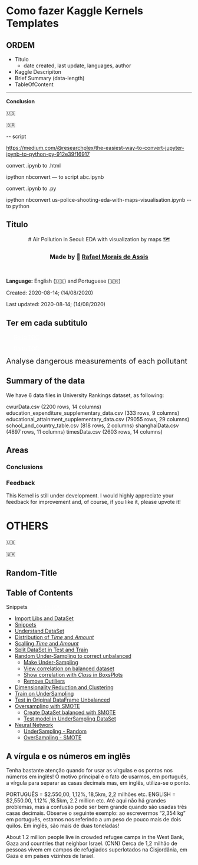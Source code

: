 # Como fazer Kaggle Kernels Templates

## ORDEM

+ Titulo
  - date created, last update, languages, author
+ Kaggle Descripiton
+ Brief Summary (data-length)
+ TableOfContent

---

**Conclusion**

🇺🇸

🇧🇷

-- script

https://medium.com/@researchplex/the-easiest-way-to-convert-jupyter-ipynb-to-python-py-912e39f16917

convert .ipynb to .html

ipython nbconvert — to script abc.ipynb 

convert .ipynb to .py

ipython nbconvert us-police-shooting-eda-with-maps-visualisation.ipynb --to python

## Titulo

<div style="text-align: center;">

\# Air Pollution in Seoul: EDA with visualization by maps 🗺

<h3 align="center">Made by 🚀 <a href="https://www.kaggle.com/rafanthx13"> Rafael Morais de Assis</a></h3>

</div><br>

**Language:** English (🇺🇸) and Portuguese (🇧🇷)

Created: 2020-08-14; (14/08/2020)

Last updated: 2020-08-14; (14/08/2020)


## Ter em cada subtitulo

<a id="top"></a>

<a href="#top" class="btn btn-primary btn-sm" role="button" aria-pressed="true" style="color:white; margin-left: 20px;" data-toggle="popover">Go to TOC</a>

<a href="#top" class="btn btn-primary btn-sm" role="button" aria-pressed="true" style="color:white; margin-left: 20px;" data-toggle="popover">Go to TOC</a>

<span style='font-size: 15pt'>Analyse dangerous measurements of each pollutant</span>

## Summary of the data

We have 6 data files in University Rankings dataset, as following:

cwurData.csv (2200 rows, 14 columns)
education_expenditure_supplementary_data.csv (333 rows, 9 columns)
educational_attainment_supplementary_data.csv (79055 rows, 29 columns)
school_and_country_table.csv (818 rows, 2 columns)
shanghaiData.csv (4897 rows, 11 columns)
timesData.csv (2603 rows, 14 columns)

## Areas

### Conclusions

### Feedback
This Kernel is still under development. I would highly appreciate your feedback for improvement and, of course, if you like it, please upvote it!

# OTHERS

🇺🇸

🇧🇷

## Random-Title <a id ='index01'></a>

## Table of Contents

Snippets <a id='index02'></a> <a href="#top" class="btn btn-primary btn-sm" role="button" aria-pressed="true" style="color:white; margin-left: 20px;" data-toggle="popover">Go to TOC</a>

+ [Import Libs and DataSet](#index01) 
+ [Snippets](#index02)
+ [Understand DataSet](#index03)
+ [Distribution of *Time* and *Amount*](#index04)
+ [Scalling *Time* and *Amount*](#index05)
+ [Split DataSet in Test and Train](#index06)
+ [Random Under-Sampling to correct unbalanced](#index07)
  - [Make Under-Sampling](#index08)
  - [View correlation on balanced dataset](#index09)
  - [Show correlation with *Class* in BoxsPlots](#index10)
  - [Remove Outiliers](#index11)
+ [Dimensionality Reduction and Clustering](#index12)
+ [Train on UnderSampling](#index13)
+ [Test in Original DataFrame Unbalanced](#index14)
+ [Oversampling with SMOTE](#index15)
  - [Create DataSet balanced with SMOTE](#index21)
  - [Test model in UnderSampling DataSet](#index20)
+ [Neural Network](#index16)
  - [UnderSampling - Random](#index17)
  - [OverSampling - SMOTE](#index18)

## A vírgula e os números em inglês

Tenha bastante atenção quando for usar as vírgulas e os pontos nos números em inglês! O motivo principal é o fato de usarmos, em português, a vírgula para separar as casas decimais mas, em inglês, utiliza-se o ponto.

PORTUGUÊS = $2.550,00, 1,12%, 18,5km, 2,2 milhões etc.
ENGLISH = $2,550.00, 1.12% ,18.5km, 2.2 million etc.
Até aqui não há grandes problemas, mas a confusão pode ser bem grande quando são usadas três casas decimais. Observe o seguinte exemplo: ao escrevermos “2,354 kg” em português, estamos nos referindo a um peso de pouco mais de dois quilos. Em inglês, são mais de duas toneladas!

About 1.2 million people live in crowded refugee camps in the West Bank, Gaza and countries that neighbor Israel. (CNN)
Cerca de 1,2 milhão de pessoas vivem em campos de refugiados superlotados na Cisjordânia, em Gaza e em países vizinhos de Israel.

